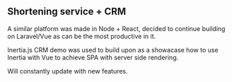 ## Shortening service + CRM

A similar platform was made in Node + React, decided to continue building on Laravel/Vue as can be the most productive in it.

Inertia.js CRM demo was used to build upon as a showacase how to use Inertia with Vue to achieve SPA with server side rendering.

Will constantly update with new features.
